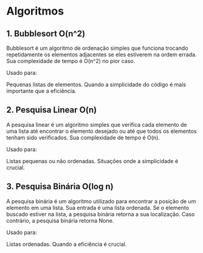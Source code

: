 # Algoritmos

## 1. Bubblesort O(n^2)

Bubblesort é um algoritmo de ordenação simples que funciona trocando repetidamente os elementos adjacentes se eles estiverem na ordem errada. Sua complexidade de tempo é O(n^2) no pior caso.

Usado para:

Pequenas listas de elementos.
Quando a simplicidade do código é mais importante que a eficiência.

## 2. Pesquisa Linear O(n)

A pesquisa linear é um algoritmo simples que verifica cada elemento de uma lista até encontrar o elemento desejado ou até que todos os elementos tenham sido verificados. Sua complexidade de tempo é O(n).

Usado para:

Listas pequenas ou não ordenadas.
Situações onde a simplicidade é crucial.

## 3. Pesquisa Binária O(log n)

A pesquisa binária é um algoritmo utilizado para encontrar a posição de um elemento em uma lista. Sua entrada é uma lista ordenada. Se o elemento buscado estiver na lista, a pesquisa binária retorna a sua localização. Caso contrário, a pesquisa binária retorna None.

Usado para:

Listas ordenadas.
Quando a eficiência é crucial.
